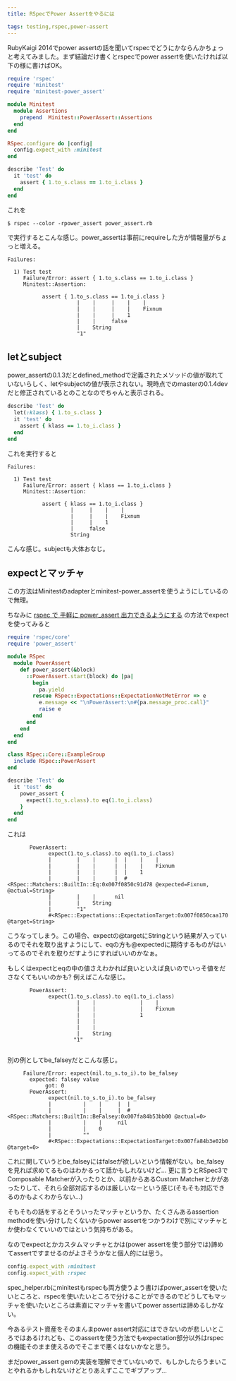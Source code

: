 ```yaml
---
title: RSpecでPower Assertをやるには

tags: testing,rspec,power-assert
---
```


RubyKaigi 2014でpower assertの話を聞いてrspecでどうにかならんかちょっと考えてみました。まず結論だけ書くとrspecでpower assertを使いたければ以下の様に書けばOK。

```ruby
require 'rspec'
require 'minitest'
require 'minitest-power_assert'

module Minitest
  module Assertions
    prepend  Minitest::PowerAssert::Assertions
  end
end

RSpec.configure do |config|
  config.expect_with :minitest
end

describe 'Test' do
  it 'test' do
    assert { 1.to_s.class == 1.to_i.class }
  end
end
```

これを

```shell
$ rspec --color -rpower_assert power_assert.rb
```

で実行するとこんな感じ。power_assertは事前にrequireした方が情報量がちょっと増える。

```
Failures:

  1) Test test
     Failure/Error: assert { 1.to_s.class == 1.to_i.class }
     Minitest::Assertion:

           assert { 1.to_s.class == 1.to_i.class }
                      |    |     |    |    |
                      |    |     |    |    Fixnum
                      |    |     |    1
                      |    |     false
                      |    String
                      "1"
```

## letとsubject

power_assertの0.1.3だとdefined_methodで定義されたメソッドの値が取れていないらしく、letやsubjectの値が表示されない。現時点でのmasterの0.1.4devだと修正されているとのことなのでちゃんと表示される。

```ruby
describe 'Test' do
  let(:klass) { 1.to_s.class }
  it 'test' do
    assert { klass == 1.to_i.class }
  end
end
```

これを実行すると

```
Failures:

  1) Test test
     Failure/Error: assert { klass == 1.to_i.class }
     Minitest::Assertion:

           assert { klass == 1.to_i.class }
                    |     |    |    |
                    |     |    |    Fixnum
                    |     |    1
                    |     false
                    String
```

こんな感じ。subjectも大体おなじ。

## expectとマッチャ

この方法はMinitestのadapterとminitest-power_assertを使うようにしているので無理。

ちなみに [rspec で 手軽に power_assert 出力できるようにする](https://gist.github.com/mizoR/3cf068eeae033bd5db5a) の方法でexpectを使ってみると

```ruby
require 'rspec/core'
require 'power_assert'

module RSpec
  module PowerAssert
    def power_assert(&block)
      ::PowerAssert.start(block) do |pa|
        begin
          pa.yield
        rescue RSpec::Expectations::ExpectationNotMetError => e
          e.message << "\nPowerAssert:\n#{pa.message_proc.call}"
          raise e
        end
      end
    end
  end
end

class RSpec::Core::ExampleGroup
  include RSpec::PowerAssert
end

describe 'Test' do
  it 'test' do
    power_assert {
      expect(1.to_s.class).to eq(1.to_i.class)
    }
  end
end
```

これは

```
       PowerAssert:
             expect(1.to_s.class).to eq(1.to_i.class)
             |        |    |      |  |    |    |
             |        |    |      |  |    |    Fixnum
             |        |    |      |  |    1
             |        |    |      |  #<RSpec::Matchers::BuiltIn::Eq:0x007f0850c91d78 @expected=Fixnum, @actual=String>
             |        |    |      nil
             |        |    String
             |        "1"
             #<RSpec::Expectations::ExpectationTarget:0x007f0850caa170 @target=String>

```

こうなってしまう。この場合、expectの@targetにStringという結果が入っているのでそれを取り出すようにして、eqの方も@expectedに期待するものがはいってるのでそれを取りだすようにすればいいのかなぁ。

もしくはexpectとeqの中の値さえわかれば良いといえば良いのでいっそ値をださなくてもいいのかも? 例えばこんな感じ。

```
       PowerAssert:
             expect(1.to_s.class).to eq(1.to_i.class)
                      |    |              |    |
                      |    |              |    Fixnum
                      |    |              1
                      |    |
                      |    |
                      |    String
                     "1"


```

別の例としてbe_falseyだとこんな感じ。

```
     Failure/Error: expect(nil.to_s.to_i).to be_falsey
       expected: falsey value
            got: 0
       PowerAssert:
             expect(nil.to_s.to_i).to be_falsey
             |          |    |     |  |
             |          |    |     |  #<RSpec::Matchers::BuiltIn::BeFalsey:0x007fa84b53bb00 @actual=0>
             |          |    |     nil
             |          |    0
             |          ""
             #<RSpec::Expectations::ExpectationTarget:0x007fa84b3e02b0 @target=0>
```

これに関していうとbe_falseyにはfalseが欲しいという情報がない。be_falseyを見れば求めてるものはわかるって話かもしれないけど… 更に言うとRSpec3でComposable Matcherが入ったりとか、以前からあるCustom Matcherとかがあったりして、それら全部対応するのは厳しいなーという感じ(そもそも対応できるのかもよくわからない…)

そもそもの話をするとそういったマッチャというか、たくさんあるassertion methodを使い分けしたくないからpower assertをつかうわけで別にマッチャとか使わなくていいのではという気持ちがある。

なのでexpectとかカスタムマッチャとかは(power assertを使う部分では)諦めてassertですませるのがよさそうかなと個人的には思う。

```ruby
config.expect_with :minitest
config.expect_with :rspec
```

spec_helper.rbにminitestもrspecも両方使うよう書けばpower_assertを使いたいところと、rspecを使いたいところで分けることができるのでどうしてもマッチャを使いたいところは素直にマッチャを書いてpower assertは諦めるしかない。

今あるテスト資産をそのまんまpower assert対応にはできないのが悲しいところではあるけれども、このassertを使う方法でもexpectation部分以外はrspecの機能そのまま使えるのでそこまで悪くはないかなと思う。

まだpower_assert gemの実装を理解できていないので、もしかしたらうまいことやれるかもしれないけどとりあえずここでギブアップ…
